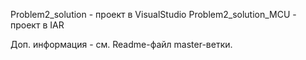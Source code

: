 Problem2_solution - проект в VisualStudio
Problem2_solution_MCU - проект в IAR

Доп. информация - см. Readme-файл master-ветки.
